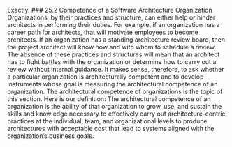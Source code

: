 Exactly. ### 25.2 Competence of a Software Architecture Organization Organizations, by their practices and structure, can either help or hinder architects in performing their duties. For example, if an organization has a career path for architects, that will motivate employees to become architects. If an organization has a standing architecture review board, then the project architect will know how and with whom to schedule a review. The absence of these practices and structures will mean that an architect has to fight battles with the organization or determine how to carry out a review without internal guidance. It makes sense, therefore, to ask whether a particular organization is architecturally competent and to develop instruments whose goal is measuring the architectural competence of an organization. The architectural competence of organizations is the topic of this section. Here is our definition: The architectural competence of an organization is the ability of that organization to grow, use, and sustain the skills and knowledge necessary to effectively carry out architecture-centric practices at the individual, team, and organizational levels to produce architectures with acceptable cost that lead to systems aligned with the organization’s business goals.